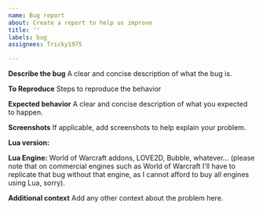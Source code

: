 ```yaml
---
name: Bug report
about: Create a report to help us improve
title: ''
labels: bug
assignees: Tricky1975

---
```


**Describe the bug**
A clear and concise description of what the bug is.

**To Reproduce**
Steps to reproduce the behavior


**Expected behavior**
A clear and concise description of what you expected to happen.

**Screenshots**
If applicable, add screenshots to help explain your problem.

**Lua version:**

**Lua Engine:**
World of Warcraft addons, LOVE2D, Bubble, whatever...
(please note that on commercial engines such as World of Warcraft I'll have to replicate that bug without that engine, as I cannot afford to buy all engines using Lua, sorry).

**Additional context**
Add any other context about the problem here.
